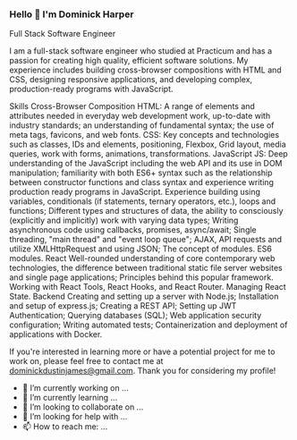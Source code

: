 ### Hello 👋 I'm Dominick Harper

Full Stack Software Engineer

I am a full-stack software engineer who studied at Practicum and has a passion for creating high quality, efficient software solutions. My experience includes building cross-browser compositions with HTML and CSS, designing responsive applications, and developing complex, production-ready programs with JavaScript.

Skills
Cross-Browser Composition
HTML: A range of elements and attributes needed in everyday web development work, up-to-date with industry standards; an understanding of fundamental syntax; the use of meta tags, favicons, and web fonts.
CSS: Key concepts and technologies such as classes, IDs and elements, positioning, Flexbox, Grid layout, media queries, work with forms, animations, transformations.
JavaScript
JS: Deep understanding of the JavaScript including the web API and its use in DOM manipulation; familiarity with both ES6+ syntax such as the relationship between constructor functions and class syntax and experience writing production ready programs in JavaScript.
Experience building using variables, conditionals (if statements, ternary operators, etc.), loops and functions;
Different types and structures of data, the ability to consciously (explicitly and implicitly) work with varying data types;
Writing asynchronous code using callbacks, promises, async/await;
Single threading, "main thread" and "event loop queue";
AJAX, API requests and utilize XMLHttpRequest and using JSON;
The concept of modules. ES6 modules.
React
Well-rounded understanding of core contemporary web technologies, the difference between traditional static file server websites and single page applications;
Principles behind this popular framework. Working with React Tools, React Hooks, and React Router. Managing React State.
Backend
Creating and setting up a server with Node.js;
Installation and setup of express.js;
Creating a REST API;
Setting up JWT Authentication;
Querying databases (SQL);
Web application security configuration;
Writing automated tests;
Containerization and deployment of applications with Docker.

If you're interested in learning more or have a potential project for me to work on, please feel free to contact me at dominickdustinjames@gmail.com. Thank you for considering my profile!


- 🔭 I’m currently working on ...
- 🌱 I’m currently learning ...
- 👯 I’m looking to collaborate on ...
- 🤔 I’m looking for help with ...
- 📫 How to reach me: ...

